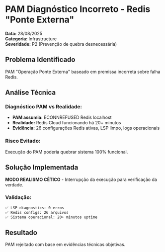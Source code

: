 # PAM Diagnóstico Incorreto - Redis "Ponte Externa"

**Data:** 28/08/2025  
**Categoria:** Infrastructure  
**Severidade:** P2 (Prevenção de quebra desnecessária)

## Problema Identificado

PAM "Operação Ponte Externa" baseado em premissa incorreta sobre falha Redis.

## Análise Técnica

### Diagnóstico PAM vs Realidade:

- **PAM assumia:** ECONNREFUSED Redis localhost
- **Realidade:** Redis Cloud funcionando há 20+ minutos
- **Evidência:** 26 configurações Redis ativas, LSP limpo, logs operacionais

### Risco Evitado:

Execução do PAM poderia quebrar sistema 100% funcional.

## Solução Implementada

**MODO REALISMO CÉTICO** - Interrupção da execução para verificação da verdade.

### Validação:

```bash
✅ LSP diagnostics: 0 erros
✅ Redis configs: 26 arquivos
✅ Sistema operacional: 20+ minutos uptime
```

## Resultado

PAM rejeitado com base em evidências técnicas objetivas.
